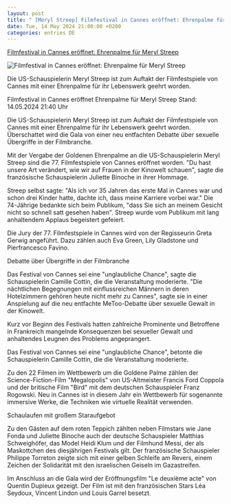 ```yaml
---
layout: post
title: " [Meryl Streep] Filmfestival in Cannes eröffnet: Ehrenpalme für Meryl Streep"
date: Tue, 14 May 2024 21:00:00 +0200
categories: entries DE
---
```

[Filmfestival in Cannes eröffnet: Ehrenpalme für Meryl Streep](https://www.tagesschau.de/ausland/europa/cannes-filmfestspiele-104.html)

![Filmfestival in Cannes eröffnet: Ehrenpalme für Meryl Streep](https://images.tagesschau.de/image/75c57170-45ab-4cef-92e1-d66dc42695f0/AAABj3iFWRs/AAABjwnlFvA/16x9-1280/meryl-streep-100.jpg)

Die US-Schauspielerin Meryl Streep ist zum Auftakt der Filmfestspiele von Cannes mit einer Ehrenpalme für ihr Lebenswerk geehrt worden.

Filmfestival in Cannes eröffnet Ehrenpalme für Meryl Streep Stand: 14.05.2024 21:40 Uhr

Die US-Schauspielerin Meryl Streep ist zum Auftakt der Filmfestspiele von Cannes mit einer Ehrenpalme für ihr Lebenswerk geehrt worden. Überschattet wird die Gala von einer neu entfachten Debatte über sexuelle Übergriffe in der Filmbranche.

Mit der Vergabe der Goldenen Ehrenpalme an die US-Schauspielerin Meryl Streep sind die 77. Filmfestspiele von Cannes eröffnet worden. "Du hast unsere Art verändert, wie wir auf Frauen in der Kinowelt schauen", sagte die französische Schauspielerin Juliette Binoche in ihrer Hommage.

Streep selbst sagte: "Als ich vor 35 Jahren das erste Mal in Cannes war und schon drei Kinder hatte, dachte ich, dass meine Karriere vorbei war." Die 74-Jährige bedankte sich beim Publikum, "dass Sie sich an meinem Gesicht nicht so schnell satt gesehen haben". Streep wurde vom Publikum mit lang anhaltendem Applaus begeistert gefeiert.

Die Jury der 77. Filmfestspiele in Cannes wird von der Regisseurin Greta Gerwig angeführt. Dazu zählen auch Eva Green, Lily Gladstone und Pierfrancesco Favino.

Debatte über Übergriffe in der Filmbranche

Das Festival von Cannes sei eine "unglaubliche Chance", sagte die Schauspielerin Camille Cottin, die die Veranstaltung moderierte. "Die nächtlichen Begegnungen mit einflussreichen Männern in deren Hotelzimmern gehören heute nicht mehr zu Cannes", sagte sie in einer Anspielung auf die neu entfachte MeToo-Debatte über sexuelle Gewalt in der Kinowelt.

Kurz vor Beginn des Festivals hatten zahlreiche Prominente und Betroffene in Frankreich mangelnde Konsequenzen bei sexueller Gewalt und anhaltendes Leugnen des Problems angeprangert.

Das Festival von Cannes sei eine "unglaubliche Chance", betonte die Schauspielerin Camille Cottin, die die Veranstaltung moderierte.

Zu den 22 Filmen im Wettbewerb um die Goldene Palme zählen der Science-Fiction-Film "Megalopolis" von US-Altmeister Francis Ford Coppola und der britische Film "Bird" mit dem deutschen Schauspieler Franz Rogowski. Neu in Cannes ist in diesem Jahr ein Wettbewerb für sogenannte immersive Werke, die Techniken wie virtuelle Realität verwenden.

Schaulaufen mit großem Staraufgebot

Zu den Gästen auf dem roten Teppich zählten neben Filmstars wie Jane Fonda und Juliette Binoche auch der deutsche Schauspieler Matthias Schweighöfer, das Model Heidi Klum und der Filmhund Messi, der als Maskottchen des diesjährigen Festivals gilt. Der französische Schauspieler Philippe Torreton zeigte sich mit einer gelben Schleife am Revers, einem Zeichen der Solidarität mit den israelischen Geiseln im Gazastreifen.

Im Anschluss an die Gala wird der Eröffnungsfilm "Le deuxième acte" von Quentin Dupieux gezeigt. Der Film ist mit den französischen Stars Léa Seydoux, Vincent Lindon und Louis Garrel besetzt.

